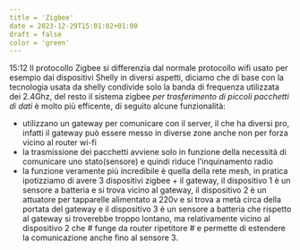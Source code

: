 ```yaml
---
title = 'Zigbee'
date = 2023-12-29T15:01:02+01:00
draft = false
color = 'green'
---
```

15:12
Il protocollo Zigbee si differenzia dal normale protocollo wifi usato per esempio dai dispositivi Shelly in diversi aspetti, diciamo che di base con la tecnologia usata da shelly condivide solo la banda di frequenza utilizzata dei 2.4Ghz, del resto il sistema zigbee *per trasferimento di piccoli pacchetti di dati* è molto più efficente, di seguito alcune funzionalità:

- utilizzano un gateway per comunicare con il server, il che ha diversi pro, infatti il gateway può essere messo in diverse zone anche non per forza vicino al router wi-fi
- la trasmissione dei pacchetti avviene solo in funzione della necessità di comunicare uno stato(sensore) e quindi riduce l'inquinamento radio
- la funzione veramente più incredibile è quella della rete mesh, in pratica ipotizziamo di avere 3 dispositivi zigbee + il gateway, il dispositivo 1 è un sensore a batteria e si trova vicino al gateway, il dispositivo 2 è un attuatore per tapparelle alimentato a 220v e si trova a metà circa della portata del gateway e il dispositivo 3 è un sensore a batteria che rispetto al gateway si troverebbe troppo lontano, ma relativamente vicino al dispositivo 2 che # funge da router ripetitore # e permette di estendere la comunicazione anche fino al sensore 3.

